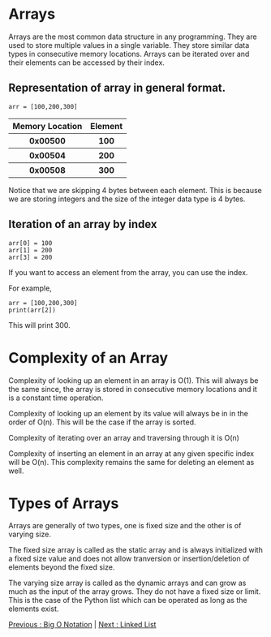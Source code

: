 # Arrays

Arrays are the most common data structure in any programming. They are used to store multiple values in a single variable. They store similar data types in consecutive memory locations. Arrays can be iterated over and their elements can be accessed by their index.

## Representation of array in general format.

```
arr = [100,200,300]
```

</style>
<table>
  <tr>
    <th>Memory Location</th>
    <th>Element</th>
  </tr>
  <tr>
    <th>0x00500</th>
    <th>100</th>
  </tr>
  <tr>
    <th>0x00504</th>
    <th>200</th>
  </tr>
  <tr>
    <th>0x00508</th>
    <th>300</th>
  </tr>
<table>

Notice that we are skipping 4 bytes between each element. This is because we are storing integers and the size of the integer data type is 4 bytes.

## Iteration of an array by index

```
arr[0] = 100
arr[1] = 200
arr[3] = 200
```

If you want to access an element from the array, you can use the index.

For example,

```
arr = [100,200,300]
print(arr[2])
```

This will print 300.

# Complexity of an Array

Complexity of looking up an element in an array is O(1). This will always be the same since, the array is stored in consecutive memory locations and it is a constant time operation.

Complexity of looking up an element by its value will always be in in the order of O(n). This will be the case if the array is sorted.

Complexity of iterating over an array and traversing through it is O(n)

Complexity of inserting an element in an array at any given specific index will be O(n). This complexity remains the same for deleting an element as well.

# Types of Arrays

Arrays are generally of two types, one is fixed size and the other is of varying size.

The fixed size array is called as the static array and is always initialized with a fixed size value and does not allow tranversion or insertion/deletion of elements beyond the fixed size.

The varying size array is called as the dynamic arrays and can grow as much as the input of the array grows. They do not have a fixed size or limit. This is the case of the Python list which can be operated as long as the elements exist.

[Previous : Big O Notation](./02-big-o.md) | [Next : Linked List](./04-linked-list.md)
